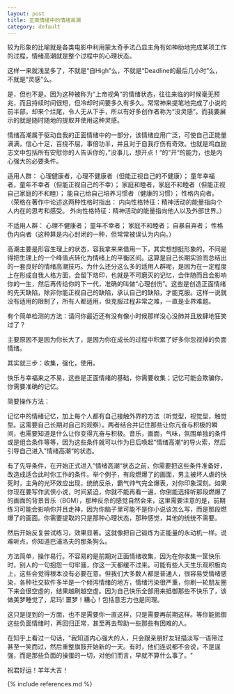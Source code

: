 ```yaml
---
layout: post
title: 正面情绪中的情绪高潮
category: default
---
```


[情绪高潮]:指情绪高度兴奋且集中，在创作学习工作中能驱动自我进行高效率输入输出的一个正循环过程的心理状态。


较为形象的比喻就是各类电影中利用蒙太奇手法凸显主角有如神助地完成某项工作的过程，情绪高潮就是整个过程中的心理状态。


这样一来就浅显多了，不就是“自High”么，不就是“Deadline的最后几小时”么，不就是“灵感”么。


是，但也不是。因为这种被称为“上帝视角”的情绪状态，往往来临的时候毫无预兆，而且持续时间很短，但冷却时间要多久有多久。常常神来提笔地完成了小说的前半部，却来个烂尾，令人无从下手，所以有好多创作者称为“没灵感”。而我要展示的就是随时随地的提取并使用这种灵感。


情绪高潮属于驱动自我的正面情绪中的一部分，该情绪应用广泛，可使自己正能量满满，信心十足，百挠不屈，事倍功半，并且对于自我疗伤有奇效。也就是鸡血励志文中包括所有安慰你的人告诉你的，”没事儿，想开点！“的”开“的能力，也是内心强大的必要条件。


适用人群：
心理健康者，心理不健康者（但能正视自己的不健康）；
童年幸福者，童年不幸者（但能正视自己的不幸）；
家庭和睦者，家庭不和睦者（但能正视自己家庭的不和睦）；
能自己给自己培养习惯者（健康的习惯）；
性格内向者。
（荣格在著作中论述这两种性格时指出：
       内向性格特征：精神活动的能量指向个人内在的思考和感受。
       外向性格特征：精神活动的能量指向他人以及外部世界。）
 

不适用人群：
心理不健康者；
童年不幸者；
家庭不和睦者；
自暴自弃者；
性格伪内向者（这种算是内心封闭的一种，但常常被误认为内向。）



高潮主要是形容生理上的状态，容我拿来来借用一下，其实想想挺形象的，不同是得把生理上的一个峰值点转化为情绪上的平衡区间。这算是自己长期实验而总结出的一套良好的情绪高潮技巧。为什么还分这么多的适用人群呢，是因为在一定程度上在形成自我人格方面，会留下烙印，也就是不可磨灭的记忆，会伴随而且会影响你的一生，然后再传给你的下一代，准确的叫做“心理创伤”。这些是创造正面情绪的先天缺陷，除非你能正视自己的缺陷，承认自己的缺陷，才能克服。这样一说就没有适用的限制了，所有人都适用，但克服过程非常之难，一直是业界难题。


有个简单检测的方法：请问你最近还有没有像小时候那样没心没肺并且放肆地狂笑过了？


主要原因不是因为你长大了，是因为你在成长的过程中积累了好多你忽视掉的负面情绪。


其实就三步：收集，强化，使用。


快乐与幸福来之不易，这些是正面情绪的基础，你需要收集；记忆可能会欺骗你，你需要准确的记忆。


简要操作方法：


记忆中的情绪记忆，加上每个人都有自己接触外界的方法（听觉型，视觉型，触觉型。这需要自己长期对自己的观察）。两者结合并记住那些让你亢奋与积极的瞬间，也需要知道是什么让你变得亢奋与积极。音乐，画面，气味，氛围单独的条件或是组合条件等等，因为这些条件就可以作为日后唤起”情绪高潮“的导火索，然后引导自己进入”情绪高潮“的状态。


有了先导条件，在开始正式进入”情绪高潮“状态之前，你需要把这些条件准备好，改造成适合此时你工作的条件。举个例子，有段燃爆了的画面，男主被坏人虐的快死时，主角的光环效应出现，统统反杀，霸气帅气完全爆表，对你印象深刻。如果你现在要写作武侠小说，时间紧迫，你就不能再看一遍，你倒能选择听那段燃爆了的画面的背景音乐（BGM），那种反杀的感觉自然会来，这里需要注意的是，前期练习可能会影响你并且走神，因为你脑子里可能不是你小说该怎么写，而是那段燃爆了的画面。你需要提取的只是那种心理状态，那种感觉，其他的统统不需要。


然后开始反复尝试练习，效果显著。这就像把自己锻炼为正能量的永动机一样。说难听点，你知道巴浦洛夫的那条狗么。


方法简单，操作易行。不容易的是前期对正面情绪收集，因为在你收集一筐快乐时，别人的一句抱怨一句牢骚，你这一天都缓不过来。可能有些人天生乐观积极向上，这些会觉得根本没有必要在意。但我们大多数人都是普通人，很容易受情绪感染，各种社交软件多半是一个倾泻情绪的地方，情绪污染很严重，你刷一轮朋友圈下来会很空虚的，结果越刷越空虚。因为自己快乐全部用来抵御那些不快乐了，该做美梦睡觉了，尼玛! 噩梦！糟心！包括意志力也是同理。


这只是提到的一方面，也不是需要你一直这样，只是需要再前期这样。等你能抵御这些负面情绪时，再回归正常，甚至再去帮助一些那些有困难的人。


在知乎上看过一句话，"我知道内心强大的人，只会跟亲朋好友轻描淡写一语带过甚至一笑而过，然后重整旗鼓开始新的一天。有时，他们连说都不会说，不是逞强，而是那些负面的操蛋的一切，对他们而言，早就不算什么事了。"


祝君好运！羊年大吉！



{% include references.md %}
